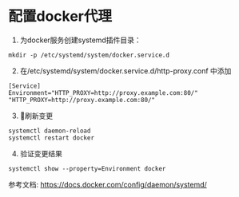 #  配置docker代理

1. 为docker服务创建systemd插件目录：
```shell
mkdir -p /etc/systemd/system/docker.service.d
```
2. 在/etc/systemd/system/docker.service.d/http-proxy.conf 中添加
```shell
[Service]
Environment="HTTP_PROXY=http://proxy.example.com:80/" "HTTP_PROXY=http://proxy.example.com:80/"
```
3. 刷新变更
```shell
systemctl daemon-reload
systemctl restart docker
```

4. 验证变更结果
```shell
systemctl show --property=Environment docker
```


参考文档: https://docs.docker.com/config/daemon/systemd/